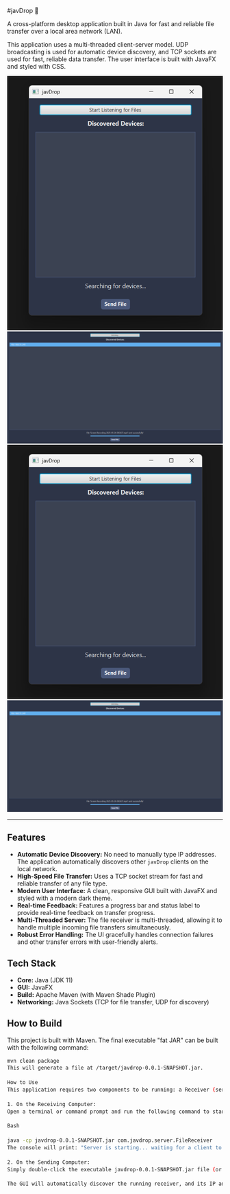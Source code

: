 #javDrop 🚀

A cross-platform desktop application built in Java for fast and reliable file transfer over a local area network (LAN).

This application uses a multi-threaded client-server model. UDP broadcasting is used for automatic device discovery, and TCP sockets are used for fast, reliable data transfer. The user interface is built with JavaFX and styled with CSS.

<p align="center">
  <img src="./docs/screenshot-1.png" alt="Description of first image" >
  <img src="./docs/screenshot-2.png" alt="Description of second image" >
  <img src="./docs/screenshot-1.png" alt="Description of first image" >
  <img src="./docs/screenshot-2.png" alt="Description of second image" >
  
</p>


---

## Features
* **Automatic Device Discovery:** No need to manually type IP addresses. The application automatically discovers other `javDrop` clients on the local network.
* **High-Speed File Transfer:** Uses a TCP socket stream for fast and reliable transfer of any file type.
* **Modern User Interface:** A clean, responsive GUI built with JavaFX and styled with a modern dark theme.
* **Real-time Feedback:** Features a progress bar and status label to provide real-time feedback on transfer progress.
* **Multi-Threaded Server:** The file receiver is multi-threaded, allowing it to handle multiple incoming file transfers simultaneously.
* **Robust Error Handling:** The UI gracefully handles connection failures and other transfer errors with user-friendly alerts.

## Tech Stack
* **Core:** Java (JDK 11)
* **GUI:** JavaFX
* **Build:** Apache Maven (with Maven Shade Plugin)
* **Networking:** Java Sockets (TCP for file transfer, UDP for discovery)

## How to Build
This project is built with Maven. The final executable "fat JAR" can be built with the following command:
```bash
mvn clean package
This will generate a file at /target/javdrop-0.0.1-SNAPSHOT.jar.

How to Use
This application requires two components to be running: a Receiver (server) and a Sender (client GUI). You only need the single executable JAR file created in the build step.

1. On the Receiving Computer:
Open a terminal or command prompt and run the following command to start the FileReceiver in server mode:

Bash

java -cp javdrop-0.0.1-SNAPSHOT.jar com.javdrop.server.FileReceiver
The console will print: "Server is starting... waiting for a client to connect."

2. On the Sending Computer:
Simply double-click the executable javdrop-0.0.1-SNAPSHOT.jar file (or run java -jar javdrop-0.0.1-SNAPSHOT.jar) to launch the GUI.

The GUI will automatically discover the running receiver, and its IP address will appear in the list. You can then select the IP, click "Send File," and choose a file to transfer it.
